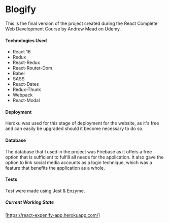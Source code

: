 # Blogify
This is the final version of the project created during the React Complete Web Development Course by Andrew Mead on Udemy.

#### Technologies Used
- React 16
- Redux
- React-Redux
- React-Router-Dom
- Babel
- SASS
- React-Dates
- Redux-Thunk
- Webpack
- React-Modal

#### Deployment
Heroku was used for this stage of deployment for the website, as it's free and can easily be upgraded should it become necessary to do so.

#### Database
The database that I used in the project was Firebase as it offers a free option that is sufficient to fulfill all needs for the application. It also gave the option to link social media accounts as a login technique, which was a feature that benefits the application as a whole.

#### Tests
Test were made using Jest & Enzyme.

##### Current Working State
[https://react-expenify-app.herokuapp.com/]